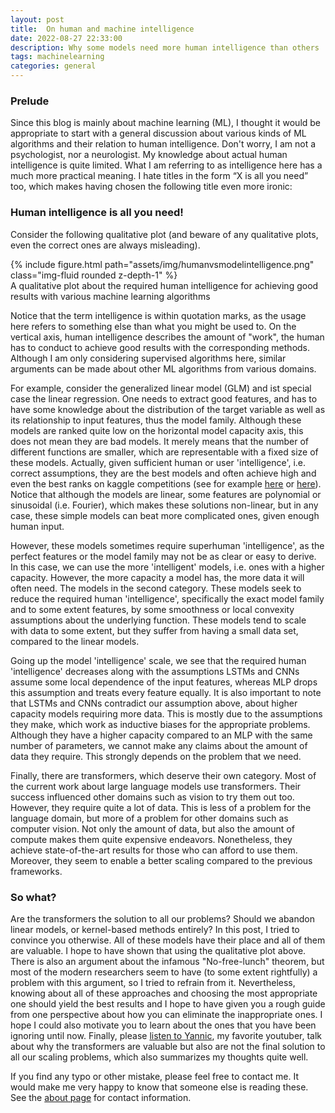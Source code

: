 ```yaml
---
layout: post
title:  On human and machine intelligence
date: 2022-08-27 22:33:00
description: Why some models need more human intelligence than others
tags: machinelearning
categories: general
---
```

### Prelude
Since this blog is mainly about machine learning (ML), I thought it would  be appropriate to start with a general
discussion about various kinds of ML algorithms and their relation to human intelligence.
Don't worry, I am not a psychologist, nor a neurologist. My knowledge about actual human intelligence is quite limited.
What I am referring to as intelligence here has a much more practical meaning. I hate titles in the form “X is all you need” too, which makes having chosen the following title even more ironic:

### Human intelligence is all you need!

Consider the following qualitative plot (and beware of any qualitative plots, even the correct ones are always misleading).

<div class="col-8 mx-auto">
    {% include figure.html path="assets/img/humanvsmodelintelligence.png" class="img-fluid rounded z-depth-1" %}
</div>
<div class="caption">
   A qualitative plot about the required human intelligence for achieving good results with various machine learning algorithms
</div>

Notice that the term intelligence is within quotation marks, as the usage here refers to something else than what you might be used to.
On the vertical axis, human intelligence describes the amount of "work", the human has to conduct to achieve
good results with the corresponding methods. Although I am only considering supervised algorithms here, similar arguments can be made about other ML algorithms from various domains.

For example, consider the generalized linear model (GLM) and ist special case the linear regression. One needs to extract good features, and has to have some knowledge about the distribution of the target variable as well as
its relationship to input features, thus the model family. Although these models are ranked quite low on the horizontal model capacity axis, this does not mean they are bad models. It merely means that the number of different functions  are smaller, which are representable with a fixed size of these models.
Actually, given sufficient human or user 'intelligence', i.e. correct assumptions, they are the best models and often achieve high and even the best ranks on kaggle competitions (see for example <a href="https://www.kaggle.com/c/covid19-global-forecasting-week-5/discussion/151461">here</a> or <a href="https://www.kaggle.com/code/jkraju/1st-place-solution/script">here</a>).
Notice that although the models are linear, some features are polynomial or sinusoidal (i.e. Fourier), which makes these solutions non-linear, but in any case, these simple models can beat more complicated ones, given enough human input.

However, these models sometimes require superhuman 'intelligence', as the perfect features or the model family may not be as clear or easy to derive.
In this case, we can use the more 'intelligent' models, i.e. ones with a higher capacity. However, the more capacity a model has, the more data it will often need.
The models in the second category. These models seek to reduce the required human 'intelligence', specifically the exact model family and to some extent features, by
some smoothness or local convexity assumptions about the underlying function. These models tend to scale with data to some extent, but they suffer from having a small data set, compared to the linear models.

Going up the model 'intelligence' scale, we see that the required human 'intelligence' decreases along with the assumptions
LSTMs and CNNs assume some local dependence of the input features, whereas MLP drops this assumption and treats every feature equally.
It is also important to note that LSTMs and CNNs contradict our assumption above, about higher capacity models requiring more data.
This is mostly due to the assumptions they make, which work as inductive biases for the appropriate problems.
Although they have a higher capacity compared to an MLP with the same number of parameters, we cannot make any claims about the amount of data they require.
This strongly depends on the problem that we need. 

Finally, there are transformers, which deserve their own category. Most of the current work about large language models use transformers.
Their success influenced other domains such as vision to try them out too. However, they require quite a lot of data. This is less of a problem for the language domain, but more of a problem for other domains such as computer vision.
Not only the amount of data, but also the amount of compute makes them quite expensive endeavors. Nonetheless, they achieve state-of-the-art results for those who can afford to use them.
Moreover, they seem to enable a better scaling compared to the previous frameworks.

### So what?
Are the transformers the solution to all our problems? Should we abandon linear models, or kernel-based methods entirely?
In this post, I tried to convince you otherwise. All of these models have their place and all of them are valuable.
I hope to have shown that using the qualitative plot above. There is also an argument about the infamous "No-free-lunch" theorem,
but most of the modern researchers seem to have (to some extent rightfully) a problem with this argument, so I tried to refrain from it.
Nevertheless, knowing about all of these approaches and choosing the most appropriate one should yield the best results and I hope to have
given you a rough guide from one perspective about how you can eliminate the inappropriate ones. I hope I could also motivate you to learn about the ones
that you have been ignoring until now. Finally, please <a href="https://www.youtube.com/watch?v=TrdevFK_am4&t=1260s">listen to Yannic</a>, my favorite youtuber, talk about why the transformers are valuable but also are not the final solution
to all our scaling problems, which also summarizes my thoughts quite well.

If you find any typo or other mistake, please feel free to contact me. It would make me very happy to know that someone else is reading these. See the <a href="https://canbooo.github.io/">about page</a> for contact information.

